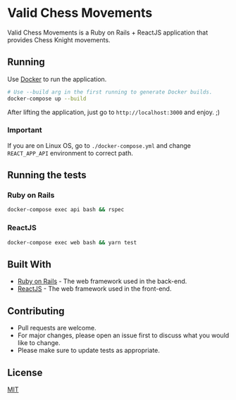 # Valid Chess Movements

Valid Chess Movements is a Ruby on Rails + ReactJS application that provides Chess Knight movements.

## Running

Use [Docker](https://docs.docker.com/) to run the application.

```bash
# Use --build arg in the first running to generate Docker builds.
docker-compose up --build
```

After lifting the application, just go to `http://localhost:3000` and enjoy. ;)

### Important

If you are on Linux OS, go to `./docker-compose.yml` and change `REACT_APP_API` environment to correct path.

## Running the tests

### Ruby on Rails

```bash
docker-compose exec api bash && rspec
```

### ReactJS

```bash
docker-compose exec web bash && yarn test
```

## Built With

- [Ruby on Rails](http://www.dropwizard.io/1.0.2/docs/) - The web framework used in the back-end.
- [ReactJS](https://maven.apache.org/) - The web framework used in the front-end.

## Contributing

- Pull requests are welcome.
- For major changes, please open an issue first to discuss what you would like to change.
- Please make sure to update tests as appropriate.

## License

[MIT](https://choosealicense.com/licenses/mit/)
